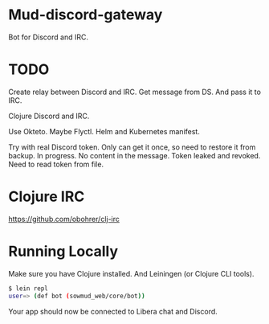 # Mud-discord-gateway

Bot for Discord and IRC.

# TODO

Create relay between Discord and IRC.
Get message from DS.
And pass it to IRC.

Clojure Discord and IRC.

Use Okteto. Maybe Flyctl.
Helm and Kubernetes manifest.

Try with real Discord token.
Only can get it once, so need to restore it from backup.
In progress. No content in the message. Token leaked and revoked.
Need to read token from file.

# Clojure IRC
https://github.com/obohrer/clj-irc

# Running Locally

Make sure you have Clojure installed.
And Leiningen (or Clojure CLI tools).

```sh
$ lein repl
user=> (def bot (sowmud_web/core/bot))
```

Your app should now be connected to Libera chat and Discord.


